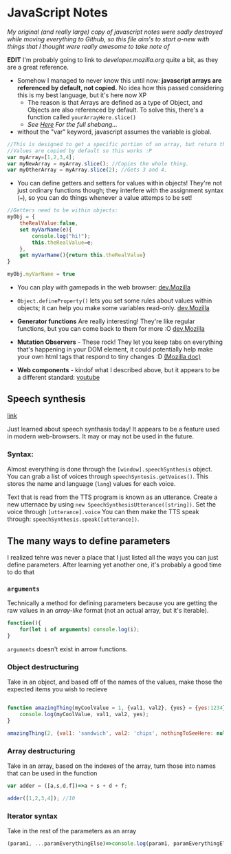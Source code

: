 # JavaScript Notes
*My original (and really large) copy of javascript notes were sadly destroyed while moving everything to Github, so this file aim's to start a-new with things that I thought were really awesome to take note of*

**EDIT** I'm probably going to link to *developer.mozilla.org* quite a bit, as they are a great reference.

* Somehow I managed to never know this until now: **javascript arrays are referenced by default, not copied.** No idea how this passed considering this is my best language, but it's here now XP
    * The reason is that Arrays are defined as a type of Object, and Objects are also referenced by default. To solve this, there's a function called `yourArrayHere.slice()`
    * *See [Here](https://developer.mozilla.org/en-US/docs/Web/JavaScript/Reference/Global_Objects/Array/slice) For the full shebang...*
* without the "var" keyword, javascript assumes the variable is global.
```js
//This is designed to get a specific portion of an array, but return the entire thing by default:
//Values are copied by default so this works :P
var myArray=[1,2,3,4];
var myNewArray = myArray.slice(); //Copies the whole thing.
var myOtherArray = myArray.slice(2); //Gets 3 and 4.
```

* You can define getters and setters for values within objects! They're not just ordinary functions though; they interfere with the assignment syntax (`=`), so you can do things whenever a value attemps to be set!

```js
//Getters need to be within objects:
myObj = {
    theRealValue:false,
    set myVarName(e){
        console.log("hi!");
        this.theRealValue=e;
    },
    get myVarName(){return this.theRealValue}
}

myObj.myVarName = true
```

* You can play with gamepads in the web browser: [dev.Mozilla](https://developer.mozilla.org/en-US/docs/API/Gamepad/Using_Gamepad_API)

* `Object.defineProperty()` lets you set some rules about values within objects; it can help you make some variables read-only. [dev.Mozilla](https://developer.mozilla.org/en-US/docs/Web/JavaScript/Reference/Global_Objects/Object/defineProperty)

* **Generator functions** Are really interesting! They're like regular functions, but you can come back to them for more :O [dev.Mozilla](https://developer.mozilla.org/en-US/docs/Web/JavaScript/Reference/Statements/function)

* **Mutation Observers** - These rock! They let you keep tabs on everything that's happening in your DOM element, it could potentially help make your own html tags that respond to tiny changes :D [(Mozilla doc)](https://developer.mozilla.org/en-US/docs/Web/API/MutationObserver)

* **Web components** - kindof what I described above, but it appears to be a different standard: [youtube](https://www.youtube.com/watch?v=YBwgkr_Sbx0)

## Speech synthesis
[link](https://developer.mozilla.org/en-US/docs/Web/API/Window/speechSynthesis)

Just learned about speech synthasis today! It appears to be a feature used in modern web-browsers. It may or may not be used in the future.

### Syntax:

Almost everything is done through the `[window].speechSynthesis` object. You can grab a list of voices through `speechSyntesis.getVoices()`. This stores the name and language (`lang`) values for each voice.

Text that is read from the TTS program is known as an utterance. Create a new utternace by using `new SpeechSynthesisUtterance([string])`. Set the voice through `[utterance].voice` You can then make the TTS speak through: `speechSynthesis.speak([utterance])`.

## The many ways to define parameters

I realized tehre was never a place that I just listed all the ways you can just define parameters. After learning yet another one, it's probably a good time to do that

### `arguments`

Technically a method for defining parameters because you are getting the raw values in an *array-like* format (not an actual array, but it's iterable).

```js
function(){
    for(let i of arguments) console.log(i);
}
```

`arguments` doesn't exist in arrow functions.

### Object destructuring

Take in an object, and based off of the names of the values, make those the expected items you wish to recieve

```js

function amazingThing(myCoolValue = 1, {val1, val2}, {yes} = {yes:1234} ){
    console.log(myCoolValue, val1, val2, yes);
}

amazingThing(2, {val1: 'sandwich', val2: 'chips', nothingToSeeHere: null}); //2, sandwich, chips, 1234
```

### Array destructuring

Take in an array, based on the indexes of the array, turn those into names that can be used in the function

```js
var adder = ([a,s,d,f])=>a + s + d + f;

adder([1,2,3,4]); //10
```

### Iterator syntax

Take in the rest of the parameters as an array

```js
(param1, ...paramEverythingElse)=>console.log(param1, paramEverythingElse);
```